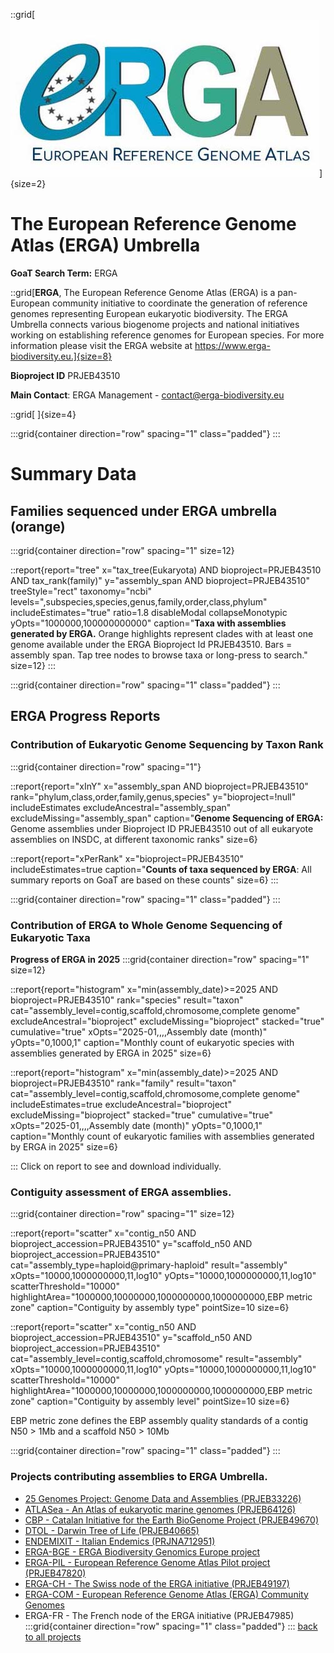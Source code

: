 ::grid[![GoaT](/static/images/ERGA_logo_rect.jpg)]{size=2}

# The European Reference Genome Atlas (ERGA) Umbrella

**GoaT Search Term:** ERGA

::grid[**ERGA**, The European Reference Genome Atlas (ERGA) is a pan-European community initiative to coordinate the generation of reference genomes representing European eukaryotic biodiversity. The ERGA Umbrella connects various biogenome projects and national initiatives working on establishing reference genomes for European species. For more information please visit the ERGA website at https://www.erga-biodiversity.eu.]{size=8}

**Bioproject ID** PRJEB43510

**Main Contact**: ERGA Management - contact@erga-biodiversity.eu

::grid[ ]{size=4}

:::grid{container direction="row" spacing="1" class="padded"}
:::

# Summary Data

## Families sequenced under ERGA umbrella (orange)

:::grid{container direction="row" spacing="1" size=12}

::report{report="tree" x="tax_tree(Eukaryota) AND bioproject=PRJEB43510 AND tax_rank(family)" y="assembly_span AND bioproject=PRJEB43510" treeStyle="rect" taxonomy="ncbi" levels=",subspecies,species,genus,family,order,class,phylum" includeEstimates="true" ratio=1.8 disableModal collapseMonotypic yOpts="1000000,100000000000" caption="**Taxa with assemblies generated by ERGA.** Orange highlights represent clades with at least one genome available under the ERGA Bioproject Id PRJEB43510. Bars = assembly span. Tap tree nodes to browse taxa or long-press to search." size=12}
:::

:::grid{container direction="row" spacing="1" class="padded"}
:::

## ERGA Progress Reports

### Contribution of Eukaryotic Genome Sequencing by Taxon Rank

:::grid{container direction="row" spacing="1"}

::report{report="xInY" x="assembly_span AND bioproject=PRJEB43510" rank="phylum,class,order,family,genus,species" y="bioproject=!null" includeEstimates excludeAncestral="assembly_span" excludeMissing="assembly_span" caption="**Genome Sequencing of ERGA:** Genome assemblies under Bioproject ID PRJEB43510 out of all eukaryote assemblies on INSDC, at different taxonomic ranks" size=6}

::report{report="xPerRank" x="bioproject=PRJEB43510" includeEstimates=true caption="**Counts of taxa sequenced by ERGA**: All summary reports on GoaT are based on these counts" size=6}
:::

:::grid{container direction="row" spacing="1" class="padded"}
:::

### Contribution of ERGA to Whole Genome Sequencing of Eukaryotic Taxa

**Progress of ERGA in 2025**
:::grid{container direction="row" spacing="1" size=12}

::report{report="histogram" x="min(assembly_date)>=2025 AND bioproject=PRJEB43510" rank="species" result="taxon" cat="assembly_level=contig,scaffold,chromosome,complete genome" excludeAncestral="bioproject" excludeMissing="bioproject" stacked="true" cumulative="true" xOpts="2025-01,,,,Assembly date (month)" yOpts="0,1000,1" caption="Monthly count of eukaryotic species with assemblies generated by ERGA in 2025" size=6}

::report{report="histogram" x="min(assembly_date)>=2025 AND bioproject=PRJEB43510" rank="family" result="taxon" cat="assembly_level=contig,scaffold,chromosome,complete genome" includeEstimates=true excludeAncestral="bioproject" excludeMissing="bioproject" stacked="true" cumulative="true" xOpts="2025-01,,,,Assembly date (month)" yOpts="0,1000,1" caption="Monthly count of eukaryotic families with assemblies generated by ERGA in 2025" size=6}

:::
Click on report to see and download individually.

### Contiguity assessment of ERGA assemblies.

:::grid{container direction="row" spacing="1" size=12}

::report{report="scatter" x="contig_n50 AND bioproject_accession=PRJEB43510" y="scaffold_n50 AND bioproject_accession=PRJEB43510" cat="assembly_type=haploid@primary-haploid" result="assembly" xOpts="10000,1000000000,11,log10" yOpts="10000,1000000000,11,log10" scatterThreshold="10000" highlightArea="1000000,10000000,1000000000,1000000000,EBP metric zone" caption="Contiguity by assembly type" pointSize=10 size=6}

::report{report="scatter" x="contig_n50 AND bioproject_accession=PRJEB43510" y="scaffold_n50 AND bioproject_accession=PRJEB43510" cat="assembly_level=contig,scaffold,chromosome" result="assembly" xOpts="10000,1000000000,11,log10" yOpts="10000,1000000000,11,log10" scatterThreshold="10000" highlightArea="1000000,10000000,1000000000,1000000000,EBP metric zone" caption="Contiguity by assembly level" pointSize=10 size=6}

EBP metric zone defines the EBP assembly quality standards of a contig N50 > 1Mb and a scaffold N50 > 10Mb

:::grid{container direction="row" spacing="1" class="padded"}
:::

### Projects contributing assemblies to ERGA Umbrella.

- [25 Genomes Project: Genome Data and Assemblies (PRJEB33226)](https://www.ebi.ac.uk/ena/browser/view/PRJEB33226)
- [ATLASea - An Atlas of eukaryotic marine genomes (PRJEB64126)](/projects/ATLASEA)
- [CBP - Catalan Initiative for the Earth BioGenome Project (PRJEB49670)](/projects/CBP)
- [DTOL - Darwin Tree of Life (PRJEB40665)](/projects/DTOL)
- [ENDEMIXIT - Italian Endemics (PRJNA712951)](/projects/ENDEMIXIT)
- [ERGA-BGE - ERGA Biodiversity Genomics Europe project](/projects/ERGA-BGE)
- [ERGA-PIL - European Reference Genome Atlas Pilot project (PRJEB47820)](/projects/ERGA-PIL)
- [ERGA-CH - The Swiss node of the ERGA initiative (PRJEB49197)](/projects/ERGA-CH)
- [ERGA-COM - European Reference Genome Atlas (ERGA) Community Genomes](/projects/ERGA-COM)
- ERGA-FR - The French node of the ERGA initiative (PRJEB47985)
  :::grid{container direction="row" spacing="1" class="padded"}
  :::
  [back to all projects](/projects)

